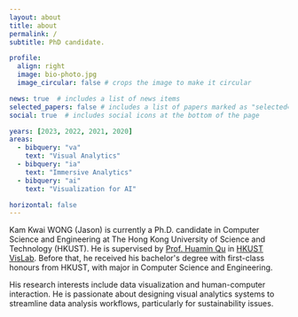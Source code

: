 ```yaml
---
layout: about
title: about
permalink: /
subtitle: PhD candidate.

profile:
  align: right
  image: bio-photo.jpg
  image_circular: false # crops the image to make it circular

news: true  # includes a list of news items
selected_papers: false # includes a list of papers marked as "selected={true}"
social: true  # includes social icons at the bottom of the page

years: [2023, 2022, 2021, 2020]
areas: 
  - bibquery: "va"
    text: "Visual Analytics"
  - bibquery: "ia"
    text: "Immersive Analytics"
  - bibquery: "ai"
    text: "Visualization for AI"

horizontal: false
---
```


Kam Kwai WONG (Jason) is currently a Ph.D. candidate in Computer Science and Engineering at The Hong Kong University of Science and Technology (HKUST). He is supervised by [Prof. Huamin Qu](http://huamin.org/) in [HKUST VisLab](http://vis.cse.ust.hk/). Before that, he received his bachelor's degree with first-class honours from HKUST, with major in Computer Science and Engineering. 

His research interests include data visualization and human-computer interaction. He is passionate about designing visual analytics systems to streamline data analysis workflows, particularly for sustainability issues. 